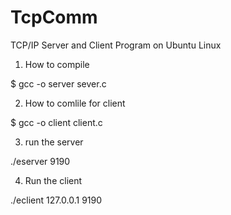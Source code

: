# TcpComm
TCP/IP Server and Client Program on Ubuntu Linux


1. How to compile
 
  $ gcc -o server sever.c
 
 
2. How to comlile for client
 
  $ gcc -o client client.c
 
 
3. run the server

  ./eserver 9190


4. Run the client

  ./eclient 127.0.0.1 9190
